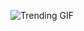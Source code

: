![Trending GIF](https://media0.giphy.com/media/v1.Y2lkPThiYjIxNzcyYmRtNG01ZW1saWRtcWpjd3Rodmo3aTFjdjBsbDEyY3c3enZobWNodCZlcD12MV9naWZzX3NlYXJjaCZjdD1n/MT5UUV1d4CXE2A37Dg/giphy.gif)
